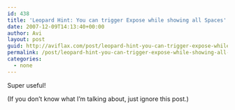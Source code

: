 ```yaml
---
id: 438
title: 'Leopard Hint: You can trigger Expose while showing all Spaces'
date: 2007-12-09T14:13:40+00:00
author: Avi
layout: post
guid: http://aviflax.com/post/leopard-hint-you-can-trigger-expose-while-showing-all-spaces/
permalink: /post/leopard-hint-you-can-trigger-expose-while-showing-all-spaces/
categories:
  - none
---
```

Super useful!

(If you don&#8217;t know what I&#8217;m talking about, just ignore this post.)